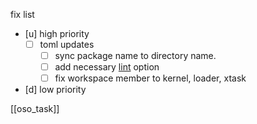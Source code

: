 fix list

- [u] high priority
	- [ ] toml updates
		- [ ] sync package name to directory name.
		- [ ] add necessary [lint](https://doc.rust-lang.org/cargo/reference/manifest.html?highlight=lint#the-lints-section) option
		- [ ] fix workspace member to kernel, loader, xtask
- [d] low priority

[[oso_task]]